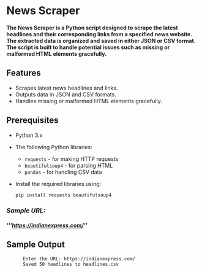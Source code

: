 # News Scraper

**The News Scraper is a Python script designed to scrape the latest headlines and their corresponding links from a specified news website. The extracted data is organized and saved in either JSON or CSV format. The script is built to handle potential issues such as missing or malformed HTML elements gracefully.**


## Features
- Scrapes latest news headlines and links.
- Outputs data in JSON and CSV formats.
- Handles missing or malformed HTML elements gracefully.
## Prerequisites

- Python 3.x
- The following Python libraries:
  
  - `requests` - for making HTTP requests
  - `beautifulsoup4` - for parsing HTML
  - `pandas` - for handling CSV data
- Install the required libraries using:
  ```bash
  pip install requests beautifulsoup4 

### ***Sample URL:***
  ##### '''https://indianexpress.com/''
## Sample Output
``` 
      Enter the URL: https://indianexpress.com/
      Saved 50 headlines to headlines.csv
